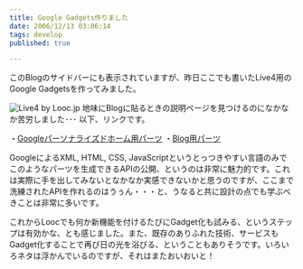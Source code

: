 ```yaml
---
title: Google Gadgets作りました
date: 2006/12/13 03:06:14
tags: develop
published: true

---
```


このBlogのサイドバーにも表示されていますが、昨日ここでも書いたLive4用のGoogle Gadgetsを作ってみました。

<img src="http://looc.jp/gadgets/images/ss_live4.jpg" alt="Live4 by Looc.jp" />
地味にBlogに貼るときの説明ページを見つけるのになかなか苦労しました･･･
以下、リンクです。



・<a href="http://www.google.com/ig/add?synd=open&source=ggyp&moduleurl=http://looc.jp/gadgets/live4.xml">Googleパーソナライズドホーム用パーツ</a>
・<a href="http://gmodules.com/ig/creator?synd=open&url=http://looc.jp/gadgets/live4.xml&source=submit">Blog用パーツ</a>

GoogleによるXML, HTML, CSS, JavaScriptというとっつきやすい言語のみでこのようなパーツを生成できるAPIの公開、というのは非常に魅力的です。これは実際に手を出してみないとなかなか実感できないかと思うのですが、ここまで洗練されたAPIを作れるのはうぅん・・・と、うなると共に設計の点でも学ぶべきことは非常に多いです。

これからLoocでも何か新機能を付けるたびにGadget化も試みる、というステップは有効かな、とも感じました。また、既存のありふれた技術、サービスもGadget化することで再び日の光を浴びる、ということもありそうです。いろいろネタは浮かんでいるのですが、それはまたおいおいと！
